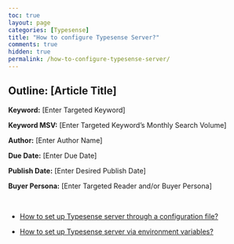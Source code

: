 ```yaml
---
toc: true
layout: page
categories: [Typesense]
title: "How to configure Typesense Server?"
comments: true
hidden: true
permalink: /how-to-configure-typesense-server/
---
```


## Outline: [Article Title]

**Keyword:** [Enter Targeted Keyword]

**Keyword MSV:** [Enter Targeted Keyword’s Monthly Search Volume]

**Author:** [Enter Author Name]

**Due Date:** [Enter Due Date]

**Publish Date:** [Enter Desired Publish Date]

**Buyer Persona:** [Enter Targeted Reader and/or Buyer Persona]

<br>

<ul>
<li><p><a href="https://aviyeldevrel.github.io/Aviyel-Blogs-Review/setup-typesense-server-config-file/">How to set up Typesense server through a configuration file? </a><p>
<li><p><a href="https://aviyeldevrel.github.io/Aviyel-Blogs-Review/setup-typesense-server-env-file/">How to set up Typesense server via environment variables?</a><p>
